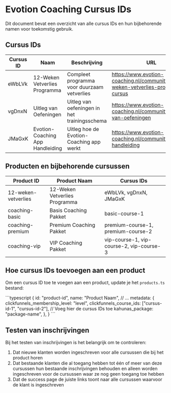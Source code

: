 # Evotion Coaching Cursus IDs

Dit document bevat een overzicht van alle cursus IDs en hun bijbehorende namen voor toekomstig gebruik.

## Cursus IDs

| Cursus ID | Naam | Beschrijving | URL |
|-----------|------|-------------|-----|
| eWbLVk | 12-Weken Vetverlies Programma | Compleet programma voor duurzaam vetverlies | https://www.evotion-coaching.nl/community/c/12-weken-vetverlies-programma-cursus |
| vgDnxN | Uitleg van Oefeningen | Uitleg van oefeningen in het trainingsschema | https://www.evotion-coaching.nl/community/c/uitleg-van-oefeningen |
| JMaGxK | Evotion-Coaching App Handleiding | Uitleg hoe de Evotion-Coaching app werkt | https://www.evotion-coaching.nl/community/c/app-handleiding |

## Producten en bijbehorende cursussen

| Product ID | Product Naam | Cursus IDs |
|------------|--------------|------------|
| 12-weken-vetverlies | 12-Weken Vetverlies Programma | eWbLVk, vgDnxN, JMaGxK |
| coaching-basic | Basis Coaching Pakket | basic-course-1 |
| coaching-premium | Premium Coaching Pakket | premium-course-1, premium-course-2 |
| coaching-vip | VIP Coaching Pakket | vip-course-1, vip-course-2, vip-course-3 |

## Hoe cursus IDs toevoegen aan een product

Om een cursus ID toe te voegen aan een product, update je het `products.ts` bestand:

\`\`\`typescript
{
  id: "product-id",
  name: "Product Naam",
  // ...
  metadata: {
    clickfunnels_membership_level: "level",
    clickfunnels_course_ids: ["cursus-id-1", "cursus-id-2"], // Voeg hier de cursus IDs toe
    kahunas_package: "package-name",
  },
}
\`\`\`

## Testen van inschrijvingen

Bij het testen van inschrijvingen is het belangrijk om te controleren:

1. Dat nieuwe klanten worden ingeschreven voor alle cursussen die bij het product horen
2. Dat bestaande klanten die al toegang hebben tot één of meer van deze cursussen hun bestaande inschrijvingen behouden en alleen worden ingeschreven voor de cursussen waar ze nog geen toegang toe hebben
3. Dat de success page de juiste links toont naar alle cursussen waarvoor de klant is ingeschreven
